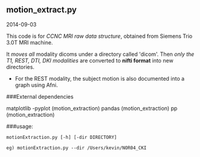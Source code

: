 motion_extract.py
---------------------

2014-09-03


This code is for *CCNC MRI raw data structure*, obtained from Siemens Trio 3.0T MRI machine.

It *moves all* modality dicoms under a directory called 'dicom'. Then *only the T1, REST, DTI, DKI modalities* are converted to **nifti format** into new directories.

* For the REST modality, the subject motion is also documented into a graph using Afni.

###External dependencies

matplotlib
    \-pyplot (motion_extraction)
pandas (motion_extraction)
pp (motion_extraction)


###usage: 
```
motionExtraction.py [-h] [-dir DIRECTORY]

eg) motionExtraction.py --dir /Users/kevin/NOR04_CKI
```



